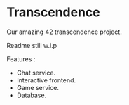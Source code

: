 # Transcendence
Our amazing 42 transcendence project.

Readme still w.i.p

Features :

- Chat service.
- Interactive frontend.
- Game service.
- Database.

